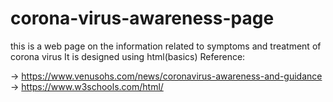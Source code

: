 # corona-virus-awareness-page
this is a web page on the information related to symptoms and treatment of corona virus 
It is designed using html(basics)
Reference:

-> https://www.venusohs.com/news/coronavirus-awareness-and-guidance
-> https://www.w3schools.com/html/
